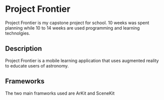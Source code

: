 # Project Frontier
Project Frontier is my capstone project for school. 10 weeks was spent planning while 10 to 14 weeks are used programming and learning technolgies.

## Description
Project Frontier is a mobile learning application that uses augmented reality to educate users of astronomy.

## Frameworks
The two main framworks used are ArKit and SceneKit
